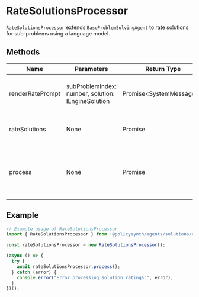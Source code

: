 # RateSolutionsProcessor

`RateSolutionsProcessor` extends `BaseProblemSolvingAgent` to rate solutions for sub-problems using a language model.

## Methods

| Name                | Parameters                                  | Return Type                  | Description                                                                 |
|---------------------|---------------------------------------------|------------------------------|-----------------------------------------------------------------------------|
| renderRatePrompt    | subProblemIndex: number, solution: IEngineSolution | Promise<SystemMessage[]> | Generates messages for rating a solution component.                         |
| rateSolutions       | None                                        | Promise<void>                | Rates all solutions for all sub-problems.                                   |
| process             | None                                        | Promise<void>                | Initializes the chat model and processes the rating of solution components. |

## Example

```javascript
// Example usage of RateSolutionsProcessor
import { RateSolutionsProcessor } from '@policysynth/agents/solutions/ranking/rateSolutions.js';

const rateSolutionsProcessor = new RateSolutionsProcessor();

(async () => {
  try {
    await rateSolutionsProcessor.process();
  } catch (error) {
    console.error("Error processing solution ratings:", error);
  }
})();
```